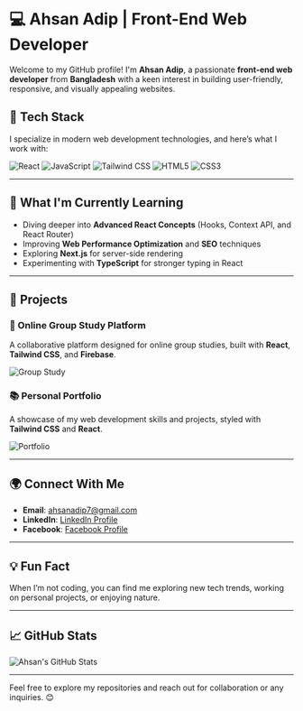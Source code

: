 # 💻 Ahsan Adip | Front-End Web Developer

Welcome to my GitHub profile! I'm **Ahsan Adip**, a passionate **front-end web developer** from **Bangladesh** with a keen interest in building user-friendly, responsive, and visually appealing websites.

## 🚀 Tech Stack

I specialize in modern web development technologies, and here’s what I work with:

![React](https://upload.wikimedia.org/wikipedia/commons/a/a7/React-icon.svg)
![JavaScript](https://upload.wikimedia.org/wikipedia/commons/6/6a/JavaScript-logo.png)
![Tailwind CSS](https://upload.wikimedia.org/wikipedia/commons/6/60/Tailwind_CSS_Logo.svg)
![HTML5](https://upload.wikimedia.org/wikipedia/commons/2/26/HTML5_logo_2019.svg)
![CSS3](https://upload.wikimedia.org/wikipedia/commons/6/6a/CSS3_logo.svg)

---

## 🌱 What I'm Currently Learning

- Diving deeper into **Advanced React Concepts** (Hooks, Context API, and React Router)
- Improving **Web Performance Optimization** and **SEO** techniques
- Exploring **Next.js** for server-side rendering
- Experimenting with **TypeScript** for stronger typing in React

---

## 📂 Projects

### **🔧 Online Group Study Platform**
A collaborative platform designed for online group studies, built with **React**, **Tailwind CSS**, and **Firebase**.

![Group Study](https://your-image-link.com/group-study.png)

### **📚 Personal Portfolio**
A showcase of my web development skills and projects, styled with **Tailwind CSS** and **React**.

![Portfolio](https://your-image-link.com/portfolio.png)

---

## 🌍 Connect With Me

- **Email**: [ahsanadip7@gmail.com](mailto:ahsanadip7@gmail.com)
- **LinkedIn**: [LinkedIn Profile](https://www.linkedin.com/in/your-username)
- **Facebook**: [Facebook Profile](https://www.facebook.com/ahsan.adip.54)

---

## 💡 Fun Fact

When I’m not coding, you can find me exploring new tech trends, working on personal projects, or enjoying nature.

---

## 📈 GitHub Stats

![Ahsan's GitHub Stats](https://github-readme-stats.vercel.app/api?username=ahsanadip7&show_icons=true&hide_title=true&hide=prs&count_private=true&theme=radical)

---

Feel free to explore my repositories and reach out for collaboration or any inquiries. 😊
